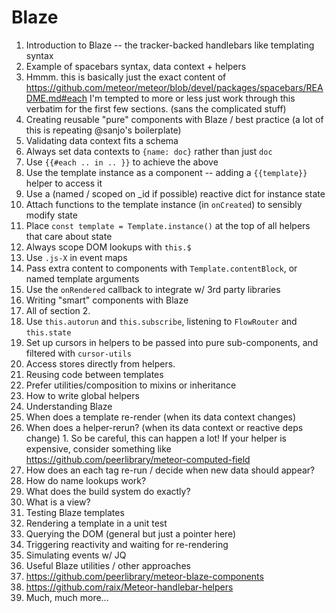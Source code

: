# Blaze

1. Introduction to Blaze -- the tracker-backed handlebars like templating syntax
  1. Example of spacebars syntax, data context + helpers
  2. Hmmm. this is basically just the exact content of https://github.com/meteor/meteor/blob/devel/packages/spacebars/README.md#each I'm tempted to more or less just work through this verbatim for the first few sections. (sans the complicated stuff)
2. Creating reusable "pure" components with Blaze / best practice (a lot of this is repeating @sanjo's boilerplate)
  1. Validating data context fits a schema
  2. Always set data contexts to `{name: doc}` rather than just `doc`
  3. Use `{{#each .. in .. }}` to achieve the above
  4. Use the template instance as a component -- adding a `{{template}}` helper to access it
  5. Use a (named / scoped on _id if possible) reactive dict for instance state
  6. Attach functions to the template instance (in `onCreated`) to sensibly modify state
  7. Place `const template = Template.instance()` at the top of all helpers that care about state
  8. Always scope DOM lookups with `this.$`
  9. Use `.js-X` in event maps
  10. Pass extra content to components with `Template.contentBlock`, or named template arguments
  11. Use the `onRendered` callback to integrate w/ 3rd party libraries
3. Writing "smart" components with Blaze
  1. All of section 2.
  2. Use `this.autorun` and `this.subscribe`, listening to `FlowRouter` and `this.state`
  3. Set up cursors in helpers to be passed into pure sub-components, and filtered with `cursor-utils`
  4. Access stores directly from helpers.
4. Reusing code between templates
  1. Prefer utilities/composition to mixins or inheritance
  2. How to write global helpers
5. Understanding Blaze
  1. When does a template re-render (when its data context changes)
  2. When does a helper-rerun? (when its data context or reactive deps change)
    1. So be careful, this can happen a lot! If your helper is expensive, consider something like https://github.com/peerlibrary/meteor-computed-field
  3. How does an each tag re-run / decide when new data should appear?
  4. How do name lookups work?
  5. What does the build system do exactly?
  6. What is a view?
6. Testing Blaze templates
  1. Rendering a template in a unit test
  2. Querying the DOM (general but just a pointer here)
  3. Triggering reactivity and waiting for re-rendering
  4. Simulating events w/ JQ
7. Useful Blaze utilities / other approaches
  1. https://github.com/peerlibrary/meteor-blaze-components
  2. https://github.com/raix/Meteor-handlebar-helpers
  3. Much, much more...